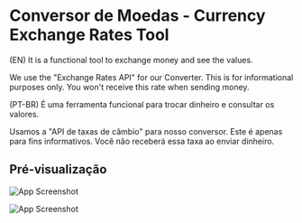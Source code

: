 
# Conversor de Moedas - Currency Exchange Rates Tool

(EN) It is a functional tool to exchange money and see the values.

We use the "Exchange Rates API" for our Converter. This is for informational purposes only. You won't receive this rate when sending money.

(PT-BR) É uma ferramenta funcional para trocar dinheiro e consultar os valores.

Usamos a "API de taxas de câmbio" para nosso conversor. Este é apenas para fins informativos. Você não receberá essa taxa ao enviar dinheiro.


## Pré-visualização

![App Screenshot](https://i.imgur.com/6pAmCy9.png)

![App Screenshot](https://i.imgur.com/SkkhxAg.png)

